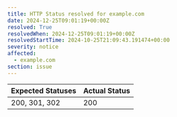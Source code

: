 ```yaml
---
title: HTTP Status resolved for example.com
date: 2024-12-25T09:01:19+00:00Z
resolved: True
resolvedWhen: 2024-12-25T09:01:19+00:00Z
resolvedStartTime: 2024-10-25T21:09:43.191474+00:00
severity: notice
affected:
  - example.com
section: issue
---
```


| Expected Statuses | Actual Status  |
|-------------------|----------------|
| 200, 301, 302 | 200 |
